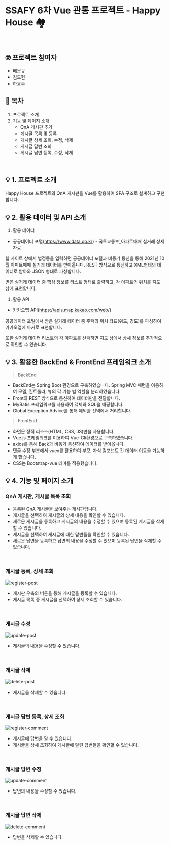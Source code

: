 # SSAFY 6차 Vue 관통 프로젝트 - Happy House 🏘

<br>

## 🤓 프로젝트 참여자

- 배문규
- 김도현
- 하윤주

## 📌 목차

1. 프로젝트 소개
2. 기능 및 페이지 소개
    - QnA 게시판 추가
    - 게시글 목록 및 등록
    - 게시글 상세 조회, 수정, 삭제
    - 게시글 답변 조회
    - 게시글 답변 등록, 수정, 삭제

<br>

## 💡 1. 프로젝트 소개

Happy House 프로젝트의 QnA 게시판을 Vue를 활용하여 SPA 구조로 설계하고 구현합니다.


## 💡 2. 활용 데이터 및 API 소개

1. 활용 데이터

- 공공데이터 포털(https://www.data.go.kr) - 국토교통부\_아파트매매 실거래 상세 자료

웹 사이트 상에서 법정동을 입력하면 공공데이터 포털과 비동기 통신을 통해 2021년 10월 아파트매매 실거래 데이터를 받아옵니다. REST 방식으로 통신하고 XML형태의 데이터로 받아와 JSON 형태로 파싱합니다.

받은 실거래 데이터 중 핵심 정보를 리스트 형태로 출력하고, 각 아파트의 위치를 지도 상에 표현합니다.

1. 활용 API

- 카카오맵 API(https://apis.map.kakao.com/web/)

공공데이터 포털에서 받은 실거래 데이터 중 주택의 위치 좌표(위도, 경도)를 파싱하여 카카오맵에 마커로 표현합니다.

또한 실거래 데이터 리스트의 각 아파트를 선택하면 지도 상에서 상세 정보를 추가적으로 확인할 수 있습니다.


## 💡 3. 활용한 BackEnd & FrontEnd 프레임워크 소개

> BackEnd

- BackEnd는 Spring Boot 환경으로 구축하였습니다. Spring MVC 패턴을 이용하여 모델, 컨트롤러, 뷰의 각 기능 별 역할을 분리하였습니다.
- Front와 REST 방식으로 통신하여 데이터만을 전달합니다.
- MyBatis 프레임워크를 사용하여 객체와 SQL을 매핑합니다.
- Global Exception Advice를 통해 예외를 전역에서 처리합니다.

> FrontEnd

- 화면은 정적 리소스(HTML, CSS, JS)만을 사용합니다.
- Vue.js 프레임워크를 이용하여 Vue-Cli환경으로 구축하였습니다.
- axios를 통해 Back과 비동기 통신하여 데이터를 받아옵니다.
- 댓글 수정 부분에서 vuex를 활용하여 부모, 자식 컴포넌트 간 데이터 이동을 가능하게 했습니다.
- CSS는 Bootstrap-vue 테마를 적용했습니다.


## 💡 4. 기능 및 페이지 소개

### QnA 게시판, 게시글 목록 조회

- 등록된 QnA 게시글을 보여주는 게시판입니다.
- 게시글을 선택하여 게시글의 상세 내용을 확인할 수 있습니다.
- 새로운 게시글을 등록하고 게시글의 내용을 수정할 수 있으며 등록된 게시글을 삭제할 수 있습니다.
- 게시글을 선택하여 게시글에 대한 답변들을 확인할 수 있습니다.
- 새로운 답변을 등록하고 답변의 내용을 수정할 수 있으며 등록된 답변을 삭제할 수 있습니다.


<br>

### 게시글 등록, 상세 조회

![register-post](./images/register-post.gif)

- 게시판 우측의 버튼을 통해 게시글을 등록할 수 있습니다.
- 게시글 목록 중 게시글을 선택하여 상세 조회할 수 있습니다.


<br>


### 게시글 수정

![update-post](./images/update-post.gif)

- 게시글의 내용을 수정할 수 있습니다.


<br>


### 게시글 삭제

![delete-post](./images/delete-post.gif)

- 게시글을 삭제할 수 있습니다.


<br>


### 게시글 답변 등록, 상세 조회

![register-comment](./images/register-comment.gif)

- 게시글에 답변을 달 수 있습니다.
- 게시글을 상세 조회하여 게시글에 달린 답변들을 확인할 수 있습니다.


<br>


### 게시글 답변 수정

![update-comment](./images/update-comment.gif)

- 답변의 내용을 수정할 수 있습니다.


<br>


### 게시글 답변 삭제

![delete-comment](./images/delete-comment.gif)

- 답변을 삭제할 수 있습니다.

<br>

